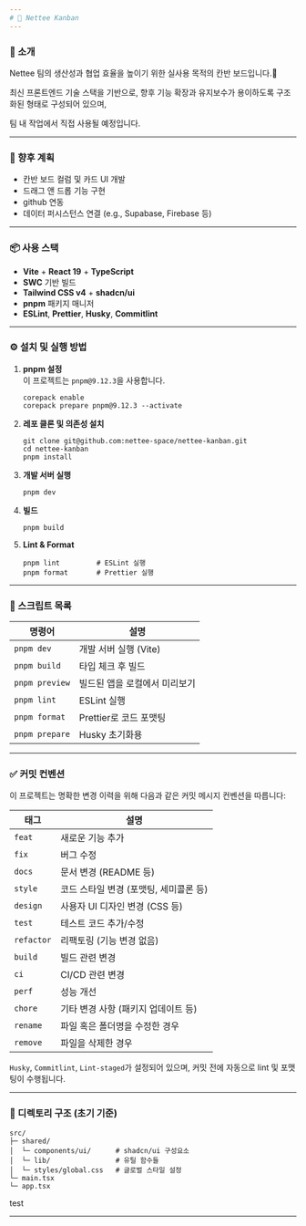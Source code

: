 ```yaml
---
# 📝 Nettee Kanban
---
```


### 📢 소개

Nettee 팀의 생산성과 협업 효율을 높이기 위한 실사용 목적의 칸반 보드입니다.🚀

최신 프론트엔드 기술 스택을 기반으로, 향후 기능 확장과 유지보수가 용이하도록 구조화된 형태로 구성되어 있으며,

팀 내 작업에서 직접 사용될 예정입니다.

---

### 🚧 향후 계획

- 칸반 보드 컬럼 및 카드 UI 개발
- 드래그 앤 드롭 기능 구현
- github 연동
- 데이터 퍼시스턴스 연결 (e.g., Supabase, Firebase 등)

---

### 📦 사용 스택

- **Vite** + **React 19** + **TypeScript**
- **SWC** 기반 빌드
- **Tailwind CSS v4** + **shadcn/ui**
- **pnpm** 패키지 매니저
- **ESLint**, **Prettier**, **Husky**, **Commitlint**

---

### ⚙️ 설치 및 실행 방법

1. **pnpm 설정**  
   이 프로젝트는 `pnpm@9.12.3`을 사용합니다.

   ```
   corepack enable
   corepack prepare pnpm@9.12.3 --activate
   ```

2. **레포 클론 및 의존성 설치**

   ```
   git clone git@github.com:nettee-space/nettee-kanban.git
   cd nettee-kanban
   pnpm install
   ```

3. **개발 서버 실행**

   ```
   pnpm dev
   ```

4. **빌드**

   ```
   pnpm build
   ```

5. **Lint & Format**

   ```
   pnpm lint         # ESLint 실행
   pnpm format       # Prettier 실행
   ```

---

### 🧪 스크립트 목록

| 명령어         | 설명                          |
| -------------- | ----------------------------- |
| `pnpm dev`     | 개발 서버 실행 (Vite)         |
| `pnpm build`   | 타입 체크 후 빌드             |
| `pnpm preview` | 빌드된 앱을 로컬에서 미리보기 |
| `pnpm lint`    | ESLint 실행                   |
| `pnpm format`  | Prettier로 코드 포맷팅        |
| `pnpm prepare` | Husky 초기화용                |

---

### ✅ 커밋 컨벤션

이 프로젝트는 명확한 변경 이력을 위해 다음과 같은 커밋 메시지 컨벤션을 따릅니다:

| 태그       | 설명                                   |
| ---------- | -------------------------------------- |
| `feat`     | 새로운 기능 추가                       |
| `fix`      | 버그 수정                              |
| `docs`     | 문서 변경 (README 등)                  |
| `style`    | 코드 스타일 변경 (포맷팅, 세미콜론 등) |
| `design`   | 사용자 UI 디자인 변경 (CSS 등)         |
| `test`     | 테스트 코드 추가/수정                  |
| `refactor` | 리팩토링 (기능 변경 없음)              |
| `build`    | 빌드 관련 변경                         |
| `ci`       | CI/CD 관련 변경                        |
| `perf`     | 성능 개선                              |
| `chore`    | 기타 변경 사항 (패키지 업데이트 등)    |
| `rename`   | 파일 혹은 폴더명을 수정한 경우         |
| `remove`   | 파일을 삭제한 경우                     |

`Husky`, `Commitlint`, `Lint-staged`가 설정되어 있으며, 커밋 전에 자동으로 lint 및 포맷팅이 수행됩니다.

---

### 📁 디렉토리 구조 (초기 기준)

```
src/
├─ shared/
│  └─ components/ui/      # shadcn/ui 구성요소
│  └─ lib/                # 유틸 함수들
│  └─ styles/global.css   # 글로벌 스타일 설정
└─ main.tsx
└─ app.tsx
```

test

---
